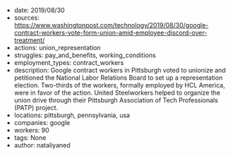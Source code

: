 - date: 2019/08/30
- sources: https://www.washingtonpost.com/technology/2019/08/30/google-contract-workers-vote-form-union-amid-employee-discord-over-treatment/
- actions: union_representation
- struggles: pay_and_benefits, working_conditions
- employment_types: contract_workers
- description: Google contract workers in Pittsburgh voted to unionize and petitioned the National Labor Relations Board to set up a representation election. Two-thirds of the workers, formally employed by HCL America, were in favor of the action. United Steelworkers helped to organize the union drive through their Pittsburgh Association of Tech Professionals (PATP) project.
- locations: pittsburgh, pennsylvania, usa
- companies: google
- workers: 90
- tags: None
- author: nataliyaned
